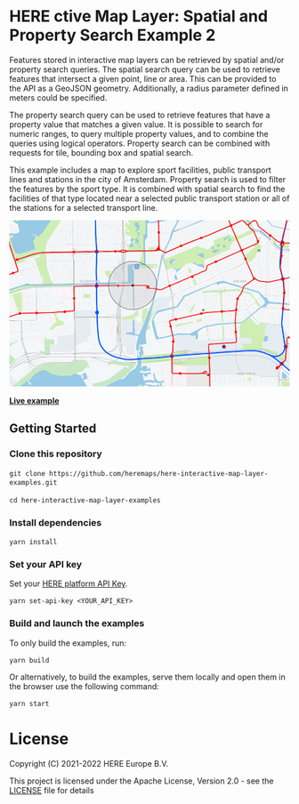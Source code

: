 # HERE ctive Map Layer: Spatial and Property Search Example 2

Features stored in interactive map layers can be retrieved by spatial and/or property search queries. The spatial search query can be used to retrieve features that intersect a given point, line or area. This can be provided to the API as a GeoJSON geometry. Additionally, a radius parameter defined in meters could be specified.

The property search query can be used to retrieve features that have a property value that matches a given value. It is possible to search for numeric ranges, to query multiple property values, and to combine the queries using logical operators. Property search can be combined with requests for tile, bounding box and spatial search.

This example includes a map to explore sport facilities, public transport lines and stations in the city of Amsterdam. Property search is used to filter the features by the sport type. It is combined with spatial search to find the facilities of that type located near a selected public transport station or all of the stations for a selected transport line.

![Interactive Map Layer: Spatial and Property Search ](./opengraph.png)

__[Live example](https://heremaps.github.io/here-interactive-map-layer-examples/examples/spatial-and-property-search-1/index.html)__

## Getting Started

### Clone this repository

    git clone https://github.com/heremaps/here-interactive-map-layer-examples.git

    cd here-interactive-map-layer-examples

### Install dependencies

    yarn install

### Set your API key

Set your [HERE platform API Key](https://developer.here.com/documentation/identity-access-management/dev_guide/topics/plat-using-apikeys.html).

    yarn set-api-key <YOUR_API_KEY>

### Build and launch the examples

To only build the examples, run:

    yarn build

Or alternatively, to build the examples, serve them locally and open them in the browser use the following command:

    yarn start

# License

Copyright (C) 2021-2022 HERE Europe B.V.

This project is licensed under the Apache License, Version 2.0 - see the [LICENSE](LICENSE) file for details